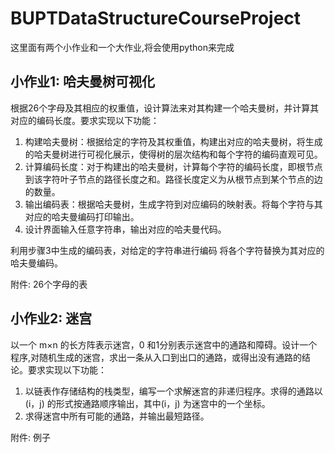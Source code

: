 # BUPTDataStructureCourseProject

这里面有两个小作业和一个大作业,将会使用python来完成

## 小作业1: 哈夫曼树可视化

根据26个字母及其相应的权重值，设计算法来对其构建一个哈夫曼树，并计算其对应的编码长度。要求实现以下功能：

1. 构建哈夫曼树：根据给定的字符及其权重值，构建出对应的哈夫曼树，将生成的哈夫曼树进行可视化展示，使得树的层次结构和每个字符的编码直观可见。
2. 计算编码长度：对于构建出的哈夫曼树，计算每个字符的编码长度，即根节点到该字符叶子节点的路径长度之和。路径长度定义为从根节点到某个节点的边的数量。 
3. 输出编码表：根据哈夫曼树，生成字符到对应编码的映射表。将每个字符与其对应的哈夫曼编码打印输出。
4. 设计界面输入任意字符串，输出对应的哈夫曼代码。

利用步骤3中生成的编码表，对给定的字符串进行编码
将各个字符替换为其对应的哈夫曼编码。

附件: 26个字母的表

## 小作业2: 迷宫

以一个 m×n 的长方阵表示迷宫，0 和1分别表示迷宫中的通路和障碍。设计一个程序,对随机生成的迷宫，求出一条从入口到出口的通路，或得出没有通路的结论。要求实现以下功能：

1. 以链表作存储结构的栈类型，编写一个求解迷宫的非递归程序。求得的通路以 (i，j) 的形式按通路顺序输出，其中(i，j) 为迷宫中的一个坐标。
2. 求得迷宫中所有可能的通路，并输出最短路径。 

附件: 例子

